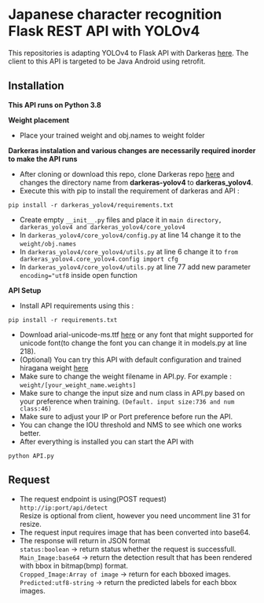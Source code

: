 # Japanese character recognition Flask REST API with YOLOv4
This repositories is adapting YOLOv4 to Flask API with Darkeras [here](https://github.com/tranleanh/darkeras-yolov4).
The client to this API is targeted to be Java Android using retrofit.

## Installation

<b>This API runs on Python 3.8</b>

<b>Weight placement</b>
- Place your trained weight and obj.names to weight folder

<b>Darkeras instalation and various changes are necessarily required inorder to make the API runs</b>
- After cloning or download this repo, clone Darkeras repo [here](https://github.com/tranleanh/darkeras-yolov4) and changes the directory name from <b> darkeras-yolov4 </b> to <b>darkeras_yolov4</b>.
- Execute this with pip to install the requirement of darkeras and API :
```
pip install -r darkeras_yolov4/requirements.txt
``` 
- Create empty ```__init__.py``` files and place it in ```main directory, darkeras_yolov4 and darkeras_yolov4/core_yolov4```
- In ```darkeras_yolov4/core_yolov4/config.py``` at line 14 change it to the ```weight/obj.names```
- In ```darkeras_yolov4/core_yolov4/utils.py``` at line 6 change it to ```from darkeras_yolov4.core_yolov4.config import cfg```
- In ```darkeras_yolov4/core_yolov4/utils.py``` at line 77 add new parameter ```encoding="utf8``` inside open function

<b> API Setup </b>
- Install API requirements using this : 
```
pip install -r requirements.txt
```
- Download arial-unicode-ms.ttf [here](https://github.com/texttechnologylab/DHd2019BoA/blob/master/fonts/Arial%20Unicode%20MS.TTF) or any font that might supported for unicode font(to change the font you can change it in models.py at line 218).
- (Optional) You can try this API with default configuration and trained hiragana weight [here](https://drive.google.com/file/d/1kJ_9nSmBp_qPFG4I6r_fTim40bcVkmuT/view?usp=sharing)
- Make sure to change the weight filename in API.py. For example : ```weight/[your_weight_name.weights]```
- Make sure to change the input size and num class in API.py based on your preference when training. ```(Default. input size:736 and num class:46)```
- Make sure to adjust your IP or Port preference before run the API.
- You can change the IOU threshold and NMS to see which one works better.
- After everything is installed you can start the API with
```
python API.py
```

## Request
- The request endpoint is using(POST request) ```http://ip:port/api/detect``` <br>
Resize is optional from client, however you need uncomment line 31 for resize.
- The request input requires image that has been converted into base64.
- The response will return in JSON format </br>
```status:boolean``` -> return status whether the request is successfull. </br>
```Main_Image:base64``` -> return the detection result that has been rendered with bbox in bitmap(bmp) format. </br>
```Cropped_Image:Array of image``` -> return for each bboxed images. </br>
```Predicted:utf8-string``` -> return the predicted labels for each bbox images. </br>

